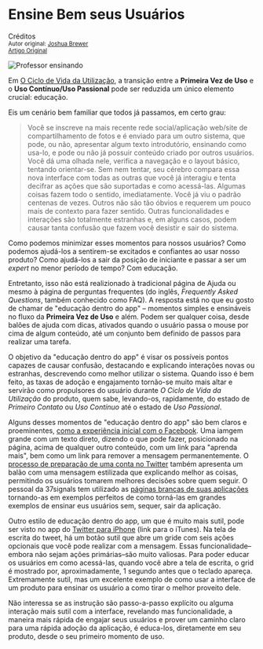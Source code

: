 Ensine Bem seus Usuários
========================
Créditos<br/>
<small>Autor original: [Joshua Brewer](http://52weeksofux.com/)<br/>[Artigo Original](http://52weeksofux.com/post/647891017/teach-your-users-well)</small>

![Professor ensinando](http://media.tumblr.com/tumblr_l37xtgdh3W1qz7ace.jpg "Professor ensinando")

Em [O Ciclo de Vida da Utilização](https://github.com/erickpatrick/traducoes/blob/master/artigos/experiencia-do-usuario/52-semanas-experiencia-usuario/20140523-ciclo-vida-utilizacao.md), a transição entre a **Primeira Vez de Uso** e o **Uso Contínuo/Uso Passional** pode ser reduzida um único elemento crucial: educação.

Eis um cenário bem familiar que todos já passamos, em certo grau:

> Você se inscreve na mais recente rede social/aplicação web/site de compartilhamento de fotos e é enviado para um outro sistema, que pode, ou não, apresentar algum texto introdutório, ensinando como usa-lo, e pode ou não já possuir conteúdo criado por outros usuários. Você dá uma olhada nele, verifica a navegação e o layout básico, tentando orientar-se. Sem nem tentar, seu cérebro compara essa nova interface com todas as outras que você já interagiu e tenta decifrar as ações que são suportadas e como acessá-las. Algumas coisas fazem todo o sentido, imediatamente. Você já viu o padrão centenas de vezes. Outros não são tão óbvios e requerem um pouco mais de contexto para fazer sentido. Outras funcionalidades e interações são totalmente estranhas e, em alguns casos, podem causar tanta confusão que fazem você desistir e sair do sistema.

Como podemos minimizar esses momentos para nossos usuários? Como podemos ajudá-los a sentirem-se excitados e confiantes ao usar nosso produto? Como ajudá-los a sair da posição de iniciante e passar a ser um *expert* no menor período de tempo? Com educação.

Entretanto, isso não está realizionado à tradicional página de Ajuda ou mesmo à página de perguntas frequentes (do inglês, *Frequently Asked Questions*, também conhecido como FAQ). A resposta está no que eu gosto de chamar de "educação dentro do app" &ndash; momentos simples e ensináveis no fluxo da **Primeira Vez de Uso** e além. Podem ser qualquer coisa, desde balões de ajuda com dicas, ativados quando o usuário passa o mouse por cima de algum conteúdo, até um conjunto bem definido de passos para realizar uma tarefa.

O objetivo da "educação dentro do app" é visar os possíveis pontos capazes de causar confusão, destacando e explicando interações novas ou estranhas, descrevendo como melhor utilizar o sistema. Quando isso é bem feito, as taxas de adoção e engajamento tornão-se muito mais altar e servirão como propulsores do usuário durante *O Ciclo de Vida da Utilização* do produto, quem sabe, levando-os, rapidamente, do estado de *Primeiro Contato* ou *Uso Contínuo* até o estado de *Uso Passional*.

Alguns desses momentos de "educação dentro do app" são bem claros e proeminentes, [como a experiência inicial com o Facebook](http://img.skitch.com/20100530-jnp74qgwfp71rwt2pwpgx5jj79.png). Uma iamgem grande com um texto direto, dizendo o que pode fazer, posicionado na página, acima de qualquer outro conteúdo, com um link para "aprenda mais", bem como um link para remover a mensagem permanentemente. O [processo de preparação de uma conta no Twitter](http://img.skitch.com/20100530-8cr778ekabnmxn26ena8tejb9p.png) também apresenta um balão com uma mensagem estilizada que explicando melhor as coisas, permitindo os usuários tomarem melhores decisões sobre quem seguir. O pessoal da 37signals tem utilizado as [páginas brancas de suas aplicações](http://37signals.com/svn/posts/2322-design-decisions-new-basecamp-blank-slates) tornando-as em exemplos perfeitos de como torná-las em grandes exemplos de ensinar eus usuários sem, sequer, sair da aplicação.

Outro estilo de educação dentro do app, um que é muito mais sutil, pode ser visto no app do [Twitter para iPhone](http://itunes.apple.com/us/artist/twitter-inc/id296415947) (link para o iTunes). Na tela de escrita do tweet, há um botão sutil que abre um gride com seis ações opcionais que você pode realizar com a mensagem. Essas funcionalidade&ndash;embora não sejam ações primárias&ndash;são muito valiosas. Para poder educar os usuários em como acessá-las, quando você abre a tela de escrita, o grid é mostrado por, aproximadamente, 1 segundo antes que o teclado apareça. Extremamente sutil, mas um excelente exemplo de como usar a interface de um produto para ensinar os usuário a como tirar o melhor proveito dele.

Não interessa se as instrução são passo-a-passo explícito ou alguma interação mais sutil com a interface, revelando mas funcionalidade, a maneira mais rápida de engajar seus usuários e prover um caminho claro para uma rápida adoção da aplicação, é educa-los, diretamente em seu produto, desde o seu primeiro momento de uso.